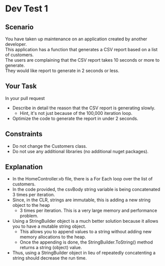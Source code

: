 # Dev Test 1

## Scenario
You have taken up maintenance on an application created by another developer.  
This application has a function that generates a CSV report based on a list of customers.  
The users are complaining that the CSV report takes 10 seconds or more to generate.  
They would like report to generate in 2 seconds or less.

## Your Task
In your pull request
* Describe in detail the reason that the CSV report is generating slowly.
  * Hint, it's not just because of the 100,000 iteration loop.
* Optimize the code to generate the report in under 2 seconds.

## Constraints
* Do not change the Customers class.
* Do not use any additional libraries (no additional nuget packages).


## Explanation
* In the HomeController.vb file, there is a For Each loop over the list of customers.
* In the code provided, the csvBody string variable is being concatenated 3 times per iteration.
* Since, in the CLR, strings are immutable, this is adding a new string object to the heap
    * 3 times per iteration. This is a very large memory and performance problem.
* Using a StringBuilder object is a much better solution because it allows you to have a mutable string object.
    * This allows you to append values to a string without adding new memory allocations to the heap.
    * Once the appending is done, the StringBuilder.ToString() method returns a string (object) value.
* Thus, using a StringBuilder object in lieu of repeatedly concatenting a string should decrease the run time.